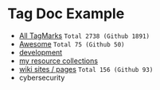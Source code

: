 # Tag Doc Example

* [All TagMarks](./) `Total 2738 (Github 1891)`
* [Awesome](./?tags=awesome) `Total 75 (Github 50)`
* [development](./?tags=dev)
* [my resource collections](./?tags=resource-collection)
* [wiki sites / pages](./?tags=wiki) `Total 156 (Github 93)`
* cybersecurity